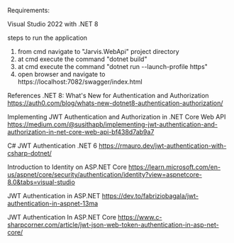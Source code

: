 Requirements:

Visual Studio 2022 with .NET 8

steps to run the application
1. from cmd navigate to "Jarvis.WebApi" project directory
2. at cmd execute the command "dotnet build"
3. at cmd execute the command "dotnet run --launch-profile https"
4. open browser and navigate to https://localhost:7082/swagger/index.html


References
.NET 8: What's New for Authentication and Authorization
https://auth0.com/blog/whats-new-dotnet8-authentication-authorization/


Implementing JWT Authentication and Authorization in .NET Core Web API
https://medium.com/@susithapb/implementing-jwt-authentication-and-authorization-in-net-core-web-api-bf438d7ab9a7

C# JWT Authentication .NET 6
https://rmauro.dev/jwt-authentication-with-csharp-dotnet/

Introduction to Identity on ASP.NET Core
https://learn.microsoft.com/en-us/aspnet/core/security/authentication/identity?view=aspnetcore-8.0&tabs=visual-studio

JWT Authentication in ASP.NET
https://dev.to/fabriziobagala/jwt-authentication-in-aspnet-13ma

JWT Authentication In ASP.NET Core
https://www.c-sharpcorner.com/article/jwt-json-web-token-authentication-in-asp-net-core/